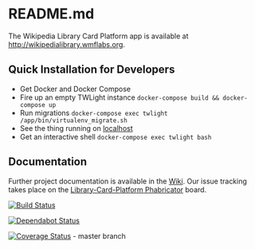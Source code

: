 # README.md

The Wikipedia Library Card Platform app is available at http://wikipedialibrary.wmflabs.org.

## Quick Installation for Developers

- Get Docker and Docker Compose
- Fire up an empty TWLight instance `docker-compose build && docker-compose up`
- Run migrations `docker-compose exec twlight /app/bin/virtualenv_migrate.sh`
- See the thing running on [localhost](http://localhost/)
- Get an interactive shell `docker-compose exec twlight bash`

## Documentation

Further project documentation is available in the [Wiki](https://github.com/WikipediaLibrary/TWLight/wiki). Our issue tracking takes place on the [Library-Card-Platform Phabricator](https://phabricator.wikimedia.org/project/board/2765/) board.

[![Build Status](https://travis-ci.com/WikipediaLibrary/TWLight.svg?branch=master)](https://travis-ci.com/WikipediaLibrary/TWLight)

[![Dependabot Status](https://api.dependabot.com/badges/status?host=github&repo=WikipediaLibrary/TWLight)](https://dependabot.com)

[![Coverage Status](https://coveralls.io/repos/github/WikipediaLibrary/TWLight/badge.svg?branch=master)](https://coveralls.io/github/WikipediaLibrary/TWLight?branch=master) - master branch

